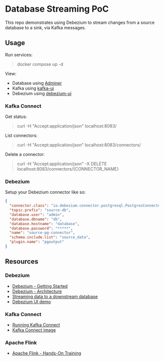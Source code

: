 # Database Streaming PoC

This repo demonstrates using Debezium to stream changes from a source database to a sink, via Kafka messages.

## Usage

Run services:

> docker compose up -d

View:

- Database using [Adminer](http://localhost:10000/?pgsql=database&username=admin)
- Kafka using [kafka-ui](http://localhost:10001/)
- Debezium using [debezium-ui](http://localhost:10002/)

### Kafka Connect

Get status:

> curl -H "Accept:application/json" localhost:8083/

List connectors:

> curl -H "Accept:application/json" localhost:8083/connectors/

Delete a connector:

> curl -H "Accept:application/json" -X DELETE localhost:8083/connectors/{CONNECTOR_NAME}

### Debezium

Setup your Debezium connector like so:

``` json
{
  "connector.class": "io.debezium.connector.postgresql.PostgresConnector",
  "topic.prefix": "source-db",
  "database.user": "admin",
  "database.dbname": "db",
  "database.hostname": "database",
  "database.password": "*****",
  "name": "source-pg-connector",
  "schema.include.list": "source_data",
  "plugin.name": "pgoutput"
}
```

## Resources

### Debezium

- [Debezium - Getting Started](https://debezium.io/documentation/reference/stable/tutorial.html)
- [Debezium - Architecture](https://debezium.io/documentation/reference/stable/architecture.html)
- [Streaming data to a downstream database](https://debezium.io/blog/2017/09/25/streaming-to-another-database/)
- [Debezium UI demo](https://github.com/debezium/debezium-examples/tree/main/ui-demo)

### Kafka Connect

- [Running Kafka Connect](https://kafka.apache.org/documentation/#connect_running)
- [Kafka Connect image](https://hub.docker.com/r/debezium/connect)

### Apache Flink

- [Apache Flink - Hands-On Training](https://nightlies.apache.org/flink/flink-docs-release-1.20/docs/learn-flink/overview/)
